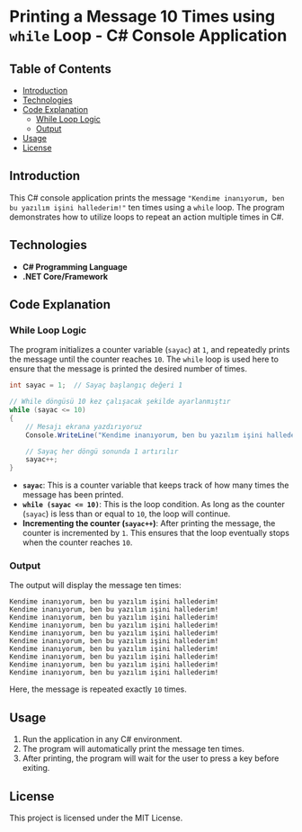 # Printing a Message 10 Times using `while` Loop - C# Console Application

## Table of Contents
- [Introduction](#introduction)
- [Technologies](#technologies)
- [Code Explanation](#code-explanation)
  - [While Loop Logic](#while-loop-logic)
  - [Output](#output)
- [Usage](#usage)
- [License](#license)

## Introduction

This C# console application prints the message `"Kendime inanıyorum, ben bu yazılım işini hallederim!"` ten times using a `while` loop. The program demonstrates how to utilize loops to repeat an action multiple times in C#.

## Technologies

- **C# Programming Language**
- **.NET Core/Framework**

## Code Explanation

### While Loop Logic

The program initializes a counter variable (`sayac`) at `1`, and repeatedly prints the message until the counter reaches `10`. The `while` loop is used here to ensure that the message is printed the desired number of times.

```csharp
int sayac = 1;  // Sayaç başlangıç değeri 1

// While döngüsü 10 kez çalışacak şekilde ayarlanmıştır
while (sayac <= 10)
{
    // Mesajı ekrana yazdırıyoruz
    Console.WriteLine("Kendime inanıyorum, ben bu yazılım işini hallederim!");

    // Sayaç her döngü sonunda 1 artırılır
    sayac++; 
}
```

- **`sayac`**: This is a counter variable that keeps track of how many times the message has been printed.
- **`while (sayac <= 10)`**: This is the loop condition. As long as the counter (`sayac`) is less than or equal to `10`, the loop will continue.
- **Incrementing the counter (`sayac++`)**: After printing the message, the counter is incremented by `1`. This ensures that the loop eventually stops when the counter reaches `10`.

### Output

The output will display the message ten times:

```
Kendime inanıyorum, ben bu yazılım işini hallederim!
Kendime inanıyorum, ben bu yazılım işini hallederim!
Kendime inanıyorum, ben bu yazılım işini hallederim!
Kendime inanıyorum, ben bu yazılım işini hallederim!
Kendime inanıyorum, ben bu yazılım işini hallederim!
Kendime inanıyorum, ben bu yazılım işini hallederim!
Kendime inanıyorum, ben bu yazılım işini hallederim!
Kendime inanıyorum, ben bu yazılım işini hallederim!
Kendime inanıyorum, ben bu yazılım işini hallederim!
Kendime inanıyorum, ben bu yazılım işini hallederim!
```

Here, the message is repeated exactly `10` times.

## Usage

1. Run the application in any C# environment.
2. The program will automatically print the message ten times.
3. After printing, the program will wait for the user to press a key before exiting.

## License

This project is licensed under the MIT License.
